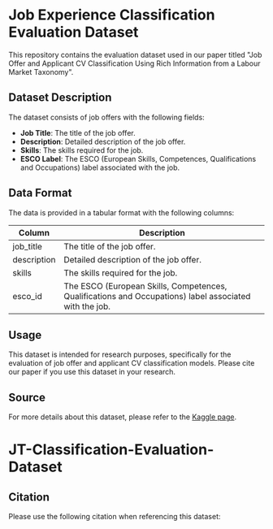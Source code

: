 # Job Experience Classification Evaluation Dataset

This repository contains the evaluation dataset used in our paper titled "Job Offer and Applicant CV Classification Using Rich Information from a Labour Market Taxonomy". 

## Dataset Description

The dataset consists of job offers with the following fields:

- **Job Title**: The title of the job offer.
- **Description**: Detailed description of the job offer.
- **Skills**: The skills required for the job.
- **ESCO Label**: The ESCO (European Skills, Competences, Qualifications and Occupations) label associated with the job.

## Data Format

The data is provided in a tabular format with the following columns:

| Column       | Description                                                                 |
|--------------|-----------------------------------------------------------------------------|
| job_title    | The title of the job offer.                                                 |
| description  | Detailed description of the job offer.                                      |
| skills       | The skills required for the job.                                            |
| esco_id      | The ESCO (European Skills, Competences, Qualifications and Occupations) label associated with the job. |


## Usage

This dataset is intended for research purposes, specifically for the evaluation of job offer and applicant CV classification models. Please cite our paper if you use this dataset in your research.

## Source

For more details about this dataset, please refer to the [Kaggle page](https://www.kaggle.com/datasets/HRAnalyticRepository/job-classification-dataset/).
# JT-Classification-Evaluation-Dataset

## Citation

Please use the following citation when referencing this dataset:




